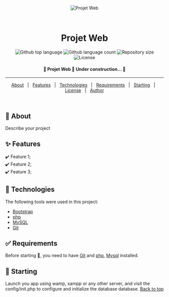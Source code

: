 <div align="center" id="top"> 
  <img src="./.github/app.gif" alt="Projet Web" />

&#xa0;

</div>

<h1 align="center">Projet Web</h1>

<p align="center">
  <img alt="Github top language" src="https://img.shields.io/github/languages/top/MohammedAymane/projet-web?color=56BEB8">

  <img alt="Github language count" src="https://img.shields.io/github/languages/count/MohammedAymane/projet-web?color=56BEB8">

  <img alt="Repository size" src="https://img.shields.io/github/repo-size/MohammedAymane/projet-web?color=56BEB8">

  <img alt="License" src="https://img.shields.io/github/license/MohammedAymane/projet-web?color=56BEB8">
</p>

<h4 align="center">
	🚧  Projet Web 🚀 Under construction...  🚧
</h4>
<hr>

<p align="center">
  <a href="#dart-about">About</a> &#xa0; | &#xa0; 
  <a href="#sparkles-features">Features</a> &#xa0; | &#xa0;
  <a href="#rocket-technologies">Technologies</a> &#xa0; | &#xa0;
  <a href="#white_check_mark-requirements">Requirements</a> &#xa0; | &#xa0;
  <a href="#checkered_flag-starting">Starting</a> &#xa0; | &#xa0;
  <a href="#memo-license">License</a> &#xa0; | &#xa0;
  <a href="https://github.com/MohammedAymane" target="_blank">Author</a>
</p>

<br>

## :dart: About

Describe your project

## :sparkles: Features

:heavy_check_mark: Feature 1;\
:heavy_check_mark: Feature 2;\
:heavy_check_mark: Feature 3;

## :rocket: Technologies

The following tools were used in this project:

- [Bootstrap](https://getbootstrap.com/)
- [php](https://www.php.net/)
- [MySQL](https://www.mysql.com/)
- [Git](https://git-scm.com/)

## :white_check_mark: Requirements

Before starting :checkered_flag:, you need to have [Git](https://git-scm.com) and [php](https://www.php.net/), [Mysql](https://www.mysql.com/fr/) installed.

## :checkered_flag: Starting

Launch you app using wamp, xampp or any other server, and visit the config/init.php to configure and initialize the database database.
<a href="#top">Back to top</a>

